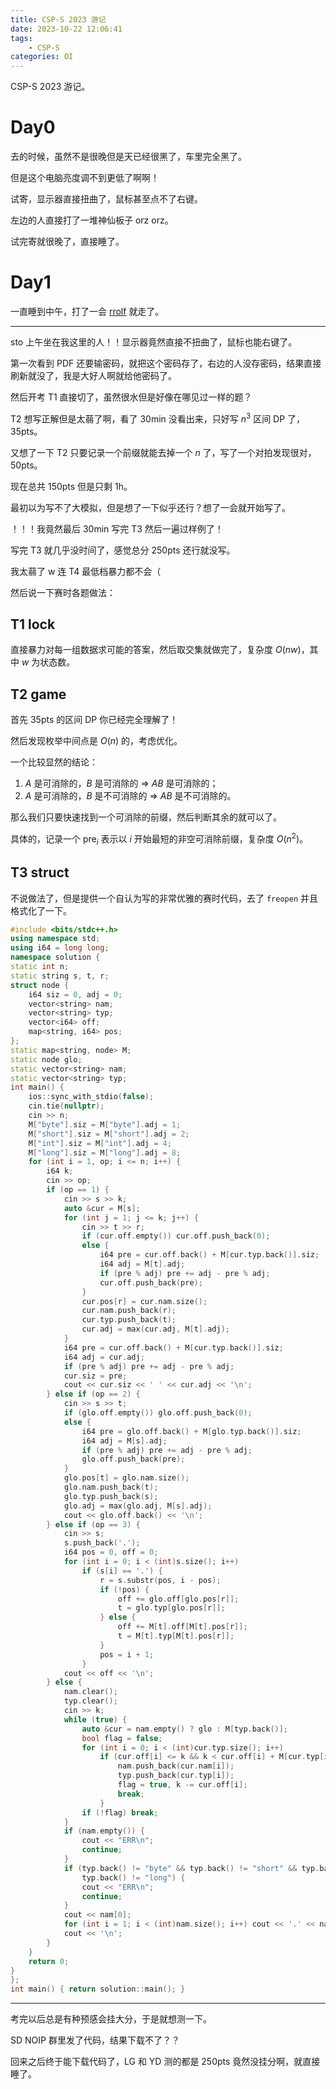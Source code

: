 ```yaml
---
title: CSP-S 2023 游记
date: 2023-10-22 12:06:41
tags:
    - CSP-S
categories: OI
---
```


CSP-S 2023 游记。

<!-- more -->

# Day0

去的时候，虽然不是很晚但是天已经很黑了，车里完全黑了。

但是这个电脑亮度调不到更低了啊啊！

试寄，显示器直接扭曲了，鼠标甚至点不了右键。

左边的人直接打了一堆神仙板子 orz orz。

试完寄就很晚了，直接睡了。

# Day1

一直睡到中午，打了一会 [rrolf](https://rrolf.io) 就走了。

--- 

sto 上午坐在我这里的人！！显示器竟然直接不扭曲了，鼠标也能右键了。

第一次看到 PDF 还要输密码，就把这个密码存了，右边的人没存密码，结果直接刷新就没了，我是大好人啊就给他密码了。

然后开考 T1 直接切了，虽然很水但是好像在哪见过一样的题？

T2 想写正解但是太蒻了啊，看了 30min 没看出来，只好写 $n^3$ 区间 DP 了，35pts。

又想了一下 T2 只要记录一个前缀就能去掉一个 $n$ 了，写了一个对拍发现很对，50pts。

现在总共 150pts 但是只剩 1h。

最初以为写不了大模拟，但是想了一下似乎还行？想了一会就开始写了。

！！！我竟然最后 30min 写完 T3 然后一遍过样例了！

写完 T3 就几乎没时间了，感觉总分 250pts 还行就没写。

我太蒻了 w 连 T4 最低档暴力都不会（

然后说一下赛时各题做法：

## T1 lock

直接暴力对每一组数据求可能的答案，然后取交集就做完了，复杂度 $O(nw)$，其中 $w$ 为状态数。

## T2 game

首先 35pts 的区间 DP 你已经完全理解了！

然后发现枚举中间点是 $O(n)$ 的，考虑优化。

一个比较显然的结论：

1. $A$ 是可消除的，$B$ 是可消除的 $\Rightarrow$ $AB$ 是可消除的；
2. $A$ 是可消除的，$B$ 是不可消除的 $\Rightarrow$ $AB$ 是不可消除的。

那么我们只要快速找到一个可消除的前缀，然后判断其余的就可以了。

具体的，记录一个 $\mathrm{pre}_i$ 表示以 $i$ 开始最短的非空可消除前缀，复杂度 $O(n^2)$。

## T3 struct

不说做法了，但是提供一个自认为写的非常优雅的赛时代码，去了 `freopen` 并且格式化了一下。

```cpp
#include <bits/stdc++.h>
using namespace std;
using i64 = long long;
namespace solution {
static int n;
static string s, t, r;
struct node {
    i64 siz = 0, adj = 0;
    vector<string> nam;
    vector<string> typ;
    vector<i64> off;
    map<string, i64> pos;
};
static map<string, node> M;
static node glo;
static vector<string> nam;
static vector<string> typ;
int main() {
    ios::sync_with_stdio(false);
    cin.tie(nullptr);
    cin >> n;
    M["byte"].siz = M["byte"].adj = 1;
    M["short"].siz = M["short"].adj = 2;
    M["int"].siz = M["int"].adj = 4;
    M["long"].siz = M["long"].adj = 8;
    for (int i = 1, op; i <= n; i++) {
        i64 k;
        cin >> op;
        if (op == 1) {
            cin >> s >> k;
            auto &cur = M[s];
            for (int j = 1; j <= k; j++) {
                cin >> t >> r;
                if (cur.off.empty()) cur.off.push_back(0);
                else {
                    i64 pre = cur.off.back() + M[cur.typ.back()].siz;
                    i64 adj = M[t].adj;
                    if (pre % adj) pre += adj - pre % adj;
                    cur.off.push_back(pre);
                }
                cur.pos[r] = cur.nam.size();
                cur.nam.push_back(r);
                cur.typ.push_back(t);
                cur.adj = max(cur.adj, M[t].adj);
            }
            i64 pre = cur.off.back() + M[cur.typ.back()].siz;
            i64 adj = cur.adj;
            if (pre % adj) pre += adj - pre % adj;
            cur.siz = pre;
            cout << cur.siz << ' ' << cur.adj << '\n';
        } else if (op == 2) {
            cin >> s >> t;
            if (glo.off.empty()) glo.off.push_back(0);
            else {
                i64 pre = glo.off.back() + M[glo.typ.back()].siz;
                i64 adj = M[s].adj;
                if (pre % adj) pre += adj - pre % adj;
                glo.off.push_back(pre);
            }
            glo.pos[t] = glo.nam.size();
            glo.nam.push_back(t);
            glo.typ.push_back(s);
            glo.adj = max(glo.adj, M[s].adj);
            cout << glo.off.back() << '\n';
        } else if (op == 3) {
            cin >> s;
            s.push_back('.');
            i64 pos = 0, off = 0;
            for (int i = 0; i < (int)s.size(); i++)
                if (s[i] == '.') {
                    r = s.substr(pos, i - pos);
                    if (!pos) {
                        off += glo.off[glo.pos[r]];
                        t = glo.typ[glo.pos[r]];
                    } else {
                        off += M[t].off[M[t].pos[r]];
                        t = M[t].typ[M[t].pos[r]];
                    }
                    pos = i + 1;
                }
            cout << off << '\n';
        } else {
            nam.clear();
            typ.clear();
            cin >> k;
            while (true) {
                auto &cur = nam.empty() ? glo : M[typ.back()];
                bool flag = false;
                for (int i = 0; i < (int)cur.typ.size(); i++)
                    if (cur.off[i] <= k && k < cur.off[i] + M[cur.typ[i]].siz) {
                        nam.push_back(cur.nam[i]);
                        typ.push_back(cur.typ[i]);
                        flag = true, k -= cur.off[i];
                        break;
                    }
                if (!flag) break;
            }
            if (nam.empty()) {
                cout << "ERR\n";
                continue;
            }
            if (typ.back() != "byte" && typ.back() != "short" && typ.back() != "int" &&
                typ.back() != "long") {
                cout << "ERR\n";
                continue;
            }
            cout << nam[0];
            for (int i = 1; i < (int)nam.size(); i++) cout << '.' << nam[i];
            cout << '\n';
        }
    }
    return 0;
}
};
int main() { return solution::main(); }

```

---

考完以后总是有种预感会挂大分，于是就想测一下。

SD NOIP 群里发了代码，结果下载不了？？

回来之后终于能下载代码了，LG 和 YD 测的都是 250pts 竟然没挂分啊，就直接睡了。

